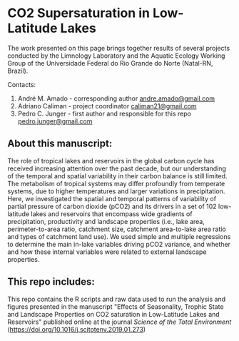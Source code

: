 # CO2 Supersaturation in Low-Latitude Lakes
The work presented on this page brings together results of several projects conducted by the Limnology Laboratory and the Aquatic Ecology Working Group of the Universidade Federal do Rio Grande do Norte (Natal-RN, Brazil).

Contacts:
1) André M. Amado - corresponding author
andre.amado@gmail.com
2) Adriano Caliman - project coordinator
caliman21@gmail.com
3) Pedro C. Junger - first author and responsible for this repo
pedro.junger@gmail.com

## About this manuscript:
The role of tropical lakes and reservoirs in the global carbon cycle has received increasing attention over the past decade, but our understanding of the temporal and spatial variability in their carbon balance is still limited. The metabolism of tropical systems may differ profoundly from temperate systems, due to higher temperatures and larger variations in precipitation. Here, we investigated the spatial and temporal patterns of variability of partial pressure of carbon dioxide (pCO2) and its drivers in a set of 102 low-latitude lakes and reservoirs that encompass wide gradients of precipitation, productivity and landscape properties (i.e., lake area, perimeter-to-area ratio, catchment size, catchment area-to-lake area ratio and types of catchment land use). We used simple and multiple regressions to determine the main in-lake variables driving pCO2 variance, and whether and how these internal variables were related to external landscape properties.

## This repo includes:
This repo contains the R scripts and raw data used to run the analysis and figures presented in the manuscript "Effects of Seasonality, Trophic State and Landscape Properties on CO2 saturation in Low-Latitude Lakes and Reservoirs" published online at the journal *Science of the Total Environment* (https://doi.org/10.1016/j.scitotenv.2019.01.273)
